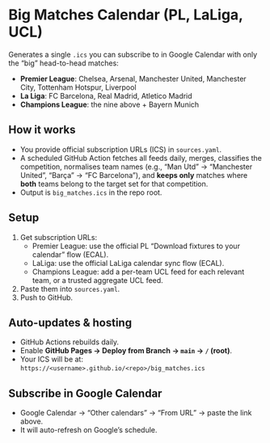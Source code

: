 # Big Matches Calendar (PL, LaLiga, UCL)

Generates a single `.ics` you can subscribe to in Google Calendar with
only the “big” head-to-head matches:

- **Premier League**: Chelsea, Arsenal, Manchester United, Manchester City, Tottenham Hotspur, Liverpool
- **La Liga**: FC Barcelona, Real Madrid, Atletico Madrid
- **Champions League**: the nine above + Bayern Munich

## How it works
- You provide official subscription URLs (ICS) in `sources.yaml`.
- A scheduled GitHub Action fetches all feeds daily, merges, classifies the competition, normalises team names (e.g., “Man Utd” → “Manchester United”, “Barça” → “FC Barcelona”), and **keeps only** matches where **both** teams belong to the target set for that competition.
- Output is `big_matches.ics` in the repo root.

## Setup
1. Get subscription URLs:
   - Premier League: use the official PL “Download fixtures to your calendar” flow (ECAL).
   - LaLiga: use the official LaLiga calendar sync flow (ECAL).
   - Champions League: add a per-team UCL feed for each relevant team, or a trusted aggregate UCL feed.
2. Paste them into `sources.yaml`.
3. Push to GitHub.

## Auto-updates & hosting
- GitHub Actions rebuilds daily.
- Enable **GitHub Pages → Deploy from Branch → `main` → `/` (root)**.
- Your ICS will be at:
  `https://<username>.github.io/<repo>/big_matches.ics`

## Subscribe in Google Calendar
- Google Calendar → “Other calendars” → “From URL” → paste the link above.
- It will auto-refresh on Google’s schedule.
